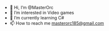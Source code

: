- 👋 Hi, I’m @MasterOrc
- 👀 I’m interested in Video games
- 🌱 I’m currently learning C#
- 📫 How to reach me masterorc185@gmail.com

<!---
MasterOrc/MasterOrc is a ✨ special ✨ repository because its `README.md` (this file) appears on your GitHub profile.
You can click the Preview link to take a look at your changes.
--->

